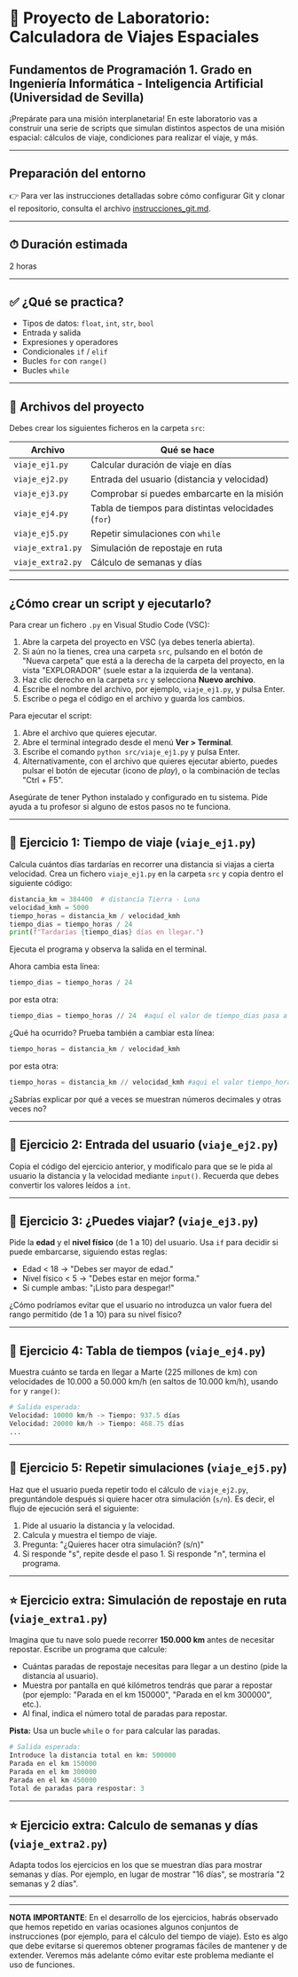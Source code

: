 # 🚀 Proyecto de Laboratorio: Calculadora de Viajes Espaciales
## Fundamentos de Programación 1. Grado en Ingeniería Informática - Inteligencia Artificial (Universidad de Sevilla)

¡Prepárate para una misión interplanetaria! En este laboratorio vas a construir una serie de scripts que simulan distintos aspectos de una misión espacial: cálculos de viaje, condiciones para realizar el viaje, y más.

---
## Preparación del entorno 

👉 Para ver las instrucciones detalladas sobre cómo configurar Git y clonar el repositorio, consulta el archivo [instrucciones_git.md](instrucciones_git.md).

---

## ⏱ Duración estimada

2 horas

---

## ✅ ¿Qué se practica?

- Tipos de datos: `float`, `int`, `str`, `bool`
- Entrada y salida
- Expresiones y operadores
- Condicionales `if` / `elif`
- Bucles `for` con `range()`
- Bucles `while`

---

## 📁 Archivos del proyecto

Debes crear los siguientes ficheros en la carpeta `src`:

| Archivo           | Qué se hace                                                 |
|-------------------|-------------------------------------------------------------|
| `viaje_ej1.py`       | Calcular duración de viaje en días                          |
| `viaje_ej2.py`       | Entrada del usuario (distancia y velocidad)                 |
| `viaje_ej3.py`       | Comprobar si puedes embarcarte en la misión                 |
| `viaje_ej4.py`       | Tabla de tiempos para distintas velocidades (`for`)         |
| `viaje_ej5.py`       | Repetir simulaciones con `while`                            |
| `viaje_extra1.py`  | Simulación de repostaje en ruta                             |
| `viaje_extra2.py` | Cálculo de semanas y días                                   |

---
## ¿Cómo crear un script y ejecutarlo?

Para crear un fichero `.py` en Visual Studio Code (VSC):

1. Abre la carpeta del proyecto en VSC (ya debes tenerla abierta).
2. Si aún no la tienes, crea una carpeta `src`, pulsando en el botón de "Nueva carpeta" que está a la derecha de la carpeta del proyecto, en la vista "EXPLORADOR" (suele estar a la izquierda de la ventana).
3. Haz clic derecho en la carpeta `src` y selecciona **Nuevo archivo**.
4. Escribe el nombre del archivo, por ejemplo, `viaje_ej1.py`, y pulsa Enter.
5. Escribe o pega el código en el archivo y guarda los cambios.

Para ejecutar el script:

1. Abre el archivo que quieres ejecutar.
2. Abre el terminal integrado desde el menú **Ver > Terminal**.
3. Escribe el comando `python src/viaje_ej1.py` y pulsa Enter.
4. Alternativamente, con el archivo que quieres ejecutar abierto, puedes pulsar el botón de ejecutar (icono de *play*), o la combinación de teclas "Ctrl + F5".

Asegúrate de tener Python instalado y configurado en tu sistema. Pide ayuda a tu profesor si alguno de estos pasos no te funciona.

---

## 📌 Ejercicio 1: Tiempo de viaje (`viaje_ej1.py`)

Calcula cuántos días tardarías en recorrer una distancia si viajas a cierta velocidad. Crea un fichero `viaje_ej1.py` en la carpeta `src` y copia dentro el siguiente código:

```python
distancia_km = 384400  # distancia Tierra - Luna
velocidad_kmh = 5000
tiempo_horas = distancia_km / velocidad_kmh
tiempo_dias = tiempo_horas / 24
print(f"Tardarías {tiempo_dias} días en llegar.")
```

Ejecuta el programa y observa la salida en el terminal.

Ahora cambia esta línea:

```python
tiempo_dias = tiempo_horas / 24
```

por esta otra:

```python
tiempo_dias = tiempo_horas // 24  #aquí el valor de tiempo_dias pasa a ser int, timepo_horas dará un número entero expresado como float
```

¿Qué ha ocurrido? Prueba también a cambiar esta línea:

```python
tiempo_horas = distancia_km / velocidad_kmh
```

por esta otra:

```python
tiempo_horas = distancia_km // velocidad_kmh #aqui el valor tiempo_horas pasa a ser int, se eliminan los decimales
```

¿Sabrías explicar por qué a veces se muestran números decimales y otras veces no?

---

## 📌 Ejercicio 2: Entrada del usuario (`viaje_ej2.py`)

Copia el código del ejercicio anterior, y modifícalo para que se le pida al usuario la distancia y la velocidad mediante `input()`. Recuerda que debes convertir los valores leídos a `int`.

---

## 📌 Ejercicio 3: ¿Puedes viajar? (`viaje_ej3.py`)

Pide la **edad** y el **nivel físico** (de 1 a 10) del usuario. Usa `if` para decidir si puede embarcarse, siguiendo estas reglas:

- Edad < 18 → "Debes ser mayor de edad."
- Nivel físico < 5 → "Debes estar en mejor forma."
- Si cumple ambas: "¡Listo para despegar!"

¿Cómo podríamos evitar que el usuario no introduzca un valor fuera del rango permitido (de 1 a 10) para su nivel físico?

---

## 📌 Ejercicio 4: Tabla de tiempos (`viaje_ej4.py`)

Muestra cuánto se tarda en llegar a Marte (225 millones de km) con velocidades de 10.000 a 50.000 km/h (en saltos de 10.000 km/h), usando `for` y `range()`:

```python
# Salida esperada:
Velocidad: 10000 km/h -> Tiempo: 937.5 días
Velocidad: 20000 km/h -> Tiempo: 468.75 días
...
```

---

## 📌 Ejercicio 5: Repetir simulaciones (`viaje_ej5.py`)

Haz que el usuario pueda repetir todo el cálculo de `viaje_ej2.py`, preguntándole después si quiere hacer otra simulación (`s/n`). Es decir, el flujo de ejecución será el siguiente:

1. Pide al usuario la distancia y la velocidad.
2. Calcula y muestra el tiempo de viaje.
3. Pregunta: "¿Quieres hacer otra simulación? (s/n)"
4. Si responde "s", repite desde el paso 1. Si responde "n", termina el programa.

---

## ⭐ Ejercicio extra: Simulación de repostaje en ruta (`viaje_extra1.py`)

Imagina que tu nave solo puede recorrer **150.000 km** antes de necesitar repostar. Escribe un programa que calcule:

- Cuántas paradas de repostaje necesitas para llegar a un destino (pide la distancia al usuario).
- Muestra por pantalla en qué kilómetros tendrás que parar a repostar (por ejemplo: "Parada en el km 150000", "Parada en el km 300000", etc.).
- Al final, indica el número total de paradas para repostar.

**Pista:** Usa un bucle `while` o `for` para calcular las paradas.

```python
# Salida esperada:
Introduce la distancia total en km: 500000
Parada en el km 150000
Parada en el km 300000
Parada en el km 450000
Total de paradas para respostar: 3
```

---

## ⭐ Ejercicio extra: Calculo de semanas y días (`viaje_extra2.py`) 

Adapta todos los ejercicios en los que se muestran días para mostrar semanas y días. Por ejemplo, en lugar de mostrar "16 días", se mostraría "2 semanas y 2 días".

---
---

**NOTA IMPORTANTE**: En el desarrollo de los ejercicios, habrás observado que hemos repetido en varias ocasiones algunos conjuntos de instrucciones (por ejemplo, para el cálculo del tiempo de viaje). Esto es algo que debe evitarse si queremos obtener programas fáciles de mantener y de extender. Veremos más adelante cómo evitar este problema mediante el uso de funciones.